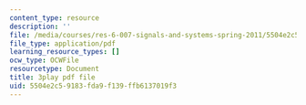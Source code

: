 ```yaml
---
content_type: resource
description: ''
file: /media/courses/res-6-007-signals-and-systems-spring-2011/5504e2c59183fda9f139ffb6137019f3_KJnAy6hzetw.pdf
file_type: application/pdf
learning_resource_types: []
ocw_type: OCWFile
resourcetype: Document
title: 3play pdf file
uid: 5504e2c5-9183-fda9-f139-ffb6137019f3
---
```

